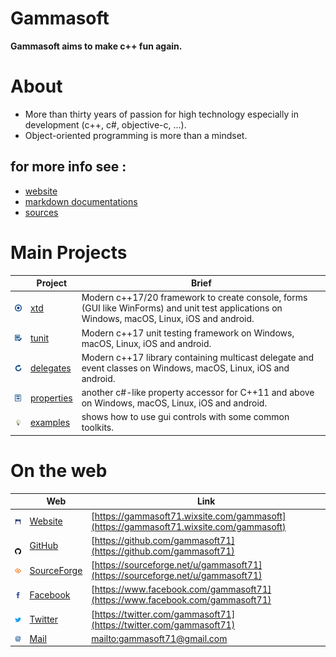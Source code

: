 # Gammasoft

**Gammasoft aims to make c++ fun again.**

<!--- ![background_img](docs/pictures/gammasoft.png) --->

# About

* More than thirty years of passion for high technology especially in development (c++, c#, objective-c, ...).
* Object-oriented programming is more than a mindset.

## for more info see :

* [website](https://gammasoft71.wixsite.com/gammasoft)
* [markdown documentations](docs/home.md)
* [sources](https://github.com/gammasoft71)

# Main Projects

|                                                                                | Project                                                 | Brief                                                                                                                  |
|--------------------------------------------------------------------------------|---------------------------------------------------------|------------------------------------------------------------------------------------------------------------------------|
| [![](docs/pictures/xtd.png)](https://github.com/gammasoft71/xtd/blob/master/README.md)               | [xtd](https://github.com/gammasoft71/xtd/blob/master/README.md)               | Modern c++17/20 framework to create console, forms (GUI like WinForms) and unit test applications on Windows, macOS, Linux, iOS and android. |
| [![](docs/pictures/tunit.png)](https://github.com/gammasoft71/tunit/blob/master/README.md)           | [tunit](https://github.com/gammasoft71/tunit/blob/master/README.md)           | Modern c++17 unit testing framework on Windows, macOS, Linux, iOS and android.                                         |
| [![](docs/pictures/delegates.png)](https://github.com/gammasoft71/delegates/blob/master/README.md)   | [delegates](https://github.com/gammasoft71/delegates/blob/master/README.md)   | Modern c++17 library containing multicast delegate and event classes on Windows, macOS, Linux, iOS and android.        |
| [![](docs/pictures/properties.png)](https://github.com/gammasoft71/properties/blob/master/README.md) | [properties](https://github.com/gammasoft71/properties/blob/master/README.md) | another c#-like property accessor for C++11 and above on Windows, macOS, Linux, iOS and android.                       |
| [![](docs/pictures/examples.png)](https://github.com/gammasoft71/examples/blob/master/README.md)     | [examples](https://github.com/gammasoft71/examples/blob/master/README.md)     | shows how to use gui controls with some common toolkits.                                                               |

# On the web

|                                                                                              | Web                                                  | Link                                                                                   |
|----------------------------------------------------------------------------------------------|------------------------------------------------------|----------------------------------------------------------------------------------------|
| [![gammasoft_img](docs/pictures/gammasoft32.png)](https://gammasoft71.wixsite.com/gammasoft) | [Website](https://gammasoft71.wixsite.com/gammasoft) | [https://gammasoft71.wixsite.com/gammasoft](https://gammasoft71.wixsite.com/gammasoft) |
| [![github_img](docs/pictures/github32.png)](https://github.com/gammasoft71)                  | [GitHub](https://github.com/gammasoft71)             | [https://github.com/gammasoft71](https://github.com/gammasoft71)                       |
| [![github_img](docs/pictures/sourceforge32.png)](https://sourceforge.net/u/gammasoft71)      | [SourceForge](https://sourceforge.net/u/gammasoft71) | [https://sourceforge.net/u/gammasoft71](https://sourceforge.net/u/gammasoft71)         |
| [![facebook_img](docs/pictures/facebook32.png)](https://www.facebook.com/gammasoft71)        | [Facebook](https://www.facebook.com/gammasoft71)     | [https://www.facebook.com/gammasoft71](https://www.facebook.com/gammasoft71)           |
| [![twitter_img](docs/pictures/twitter32.png)](https://twitter.com/gammasoft71)               | [Twitter](https://twitter.com/gammasoft71)           | [https://twitter.com/gammasoft71](https://twitter.com/gammasoft71)                     |
| [![mail_img](docs/pictures/mail32.png)](mailto:gammasoft71@gmail.com)                        | [Mail](mailto:gammasoft71@gmail.com)                 | [mailto:gammasoft71@gmail.com](mailto:gammasoft71@gmail.com)                           |
